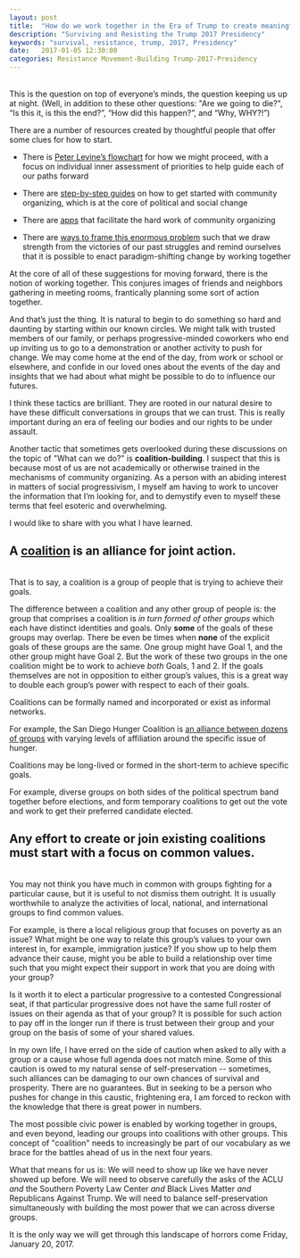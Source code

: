 ```yaml
---
layout: post
title:  "How do we work together in the Era of Trump to create meaningful change?"
description: "Surviving and Resisting the Trump 2017 Presidency"
keywords: "survival, resistance, trump, 2017, Presidency"
date:   2017-01-05 12:30:00
categories: Resistance Movement-Building Trump-2017-Presidency
---
```

<br>
This is the question on top of everyone’s minds, the question keeping us up at night. (Well, in addition to these other questions: "Are we going to die?", “Is this it, is this the end?”, “How did this happen?”, and “Why, WHY?!”)

There are a number of resources created by thoughtful people that offer some clues for how to start.

* There is [Peter Levine’s flowchart](http://peterlevine.ws/?p=17674) for how we might proceed, with a focus on individual inner assessment of priorities to help guide each of our paths forward

* There are [step-by-step guides](http://www.huffingtonpost.com/entry/8-steps-to-organize-against-trump-starting-now_us_5824b303e4b01e4dcf34ba56) on how to get started with community organizing, which is at the core of political and social change

* There are [apps](http://mashable.com/2016/11/29/trump-organizing-apps-sites/) that facilitate the hard work of community organizing

* There are [ways to frame this enormous problem](https://newsone.com/3590655/post-election-anxiety-psychologist-explains-how-to-deal-with-the-dread-of-a-trump-administration/) such that we draw strength from the victories of our past struggles and remind ourselves that it is possible to enact paradigm-shifting change by working together

At the core of all of these suggestions for moving forward, there is the notion of working together. This conjures images of friends and neighbors gathering in meeting rooms, frantically planning some sort of action together.

And that’s just the thing. It is natural to begin to do something so hard and daunting by starting within our known circles. We might talk with trusted members of our family, or perhaps progressive-minded coworkers who end up inviting us to go to a demonstration or another activity to push for change. We may come home at the end of the day, from work or school or elsewhere, and confide in our loved ones about the events of the day and insights that we had about what might be possible to do to influence our futures.

I think these tactics are brilliant. They are rooted in our natural desire to have these difficult conversations in groups that we can trust. This is really important during an era of feeling our bodies and our rights to be under assault.

Another tactic that sometimes gets overlooked during these discussions on the topic of "What can we do?" is **coalition-building**. I suspect that this is because most of us are not academically or otherwise trained in the mechanisms of community organizing. As a person with an abiding interest in matters of social progressivism, I myself am having to work to uncover the information that I’m looking for, and to demystify even to myself these terms that feel esoteric and overwhelming.

I would like to share with you what I have learned.

## A [coalition](http://www.worc.org/media/Work_in_Coalitions.pdf) is an alliance for joint action.
<br>
That is to say, a coalition is a group of people that is trying to achieve their goals.

The difference between a coalition and any other group of people is: the group that comprises a coalition is *in turn formed of other groups* which each have distinct identities and goals. Only **some** of the goals of these groups may overlap. There be even be times when **none** of the explicit goals of these groups are the same. One group might have Goal 1, and the other group might have Goal 2. But the work of these two groups in the one coalition might be to work to achieve *both* Goals, 1 and 2. If the goals themselves are not in opposition to either group’s values, this is a great way to double each group’s power with respect to each of their goals.

Coalitions can be formally named and incorporated or exist as informal networks.

For example, the San Diego Hunger Coalition is [an alliance between dozens of groups](http://www.sandiegohungercoalition.org/strategic-partners/) with varying levels of affiliation around the specific issue of hunger.

Coalitions may be long-lived or formed in the short-term to achieve specific goals.

For example, diverse groups on both sides of the political spectrum band together before elections, and form temporary coalitions to get out the vote and work to get their preferred candidate elected.

## Any effort to create or join existing coalitions must start with a focus on common values.
<br>
You may not think you have much in common with groups fighting for a particular cause, but it is useful to not dismiss them outright. It is usually worthwhile to analyze the activities of local, national, and international groups to find common values.

For example, is there a local religious group that focuses on poverty as an issue? What might be one way to relate this group’s values to your own interest in, for example, immigration justice? If you show up to help them advance their cause, might you be able to build a relationship over time such that you might expect their support in work that you are doing with your group?

Is it worth it to elect a particular progressive to a contested Congressional seat, if that particular progressive does not have the same full roster of issues on their agenda as that of your group? It is possible for such action to pay off in the longer run if there is trust between their group and your group on the basis of some of your shared values.

In my own life, I have erred on the side of caution when asked to ally with a group or a cause whose full agenda does not match mine. Some of this caution is owed to my natural sense of self-preservation -- sometimes, such alliances can be damaging to our own chances of survival and prosperity. There are no guarantees. But in seeking to be a person who pushes for change in this caustic, frightening era, I am forced to reckon with the knowledge that there is great power in numbers.

The most possible civic power is enabled by working together in groups, and even beyond, leading our groups into coalitions with other groups. This concept of "coalition" needs to increasingly be part of our vocabulary as we brace for the battles ahead of us in the next four years.

What that means for us is: We will need to show up like we have never showed up before. We will need to observe carefully the asks of the ACLU *and* the Southern Poverty Law Center *and* Black Lives Matter *and* Republicans Against Trump. We will need to balance self-preservation simultaneously with building the most power that we can across diverse groups.

It is the only way we will get through this landscape of horrors come Friday, January 20, 2017.
